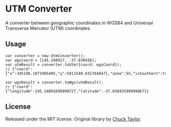 UTM Converter
=================

A converter between geographic coordinates in WGS84 and Universal Transverse Mercator (UTM) coordinates.

## Usage

```
var converter = new UtmConverter();
var wgsCoord = [145.240917, -37.830436];
var utmResult = converter.toUtm({coord: wgsCoord});
// {"coord":{"x":345196.1971905405,"y":5811540.431764047},"zone":55,"isSouthern":true}

var wgsResult = converter.toWgs(utmResult);
// {"coord":{"longitude":145.24091699999727,"latitude":-37.83043599999867}}
```

## License

Released under the MIT license. Original library by [Chuck Taylor](http://home.hiwaay.net/~taylorc/toolbox/geography/geoutm.html).

